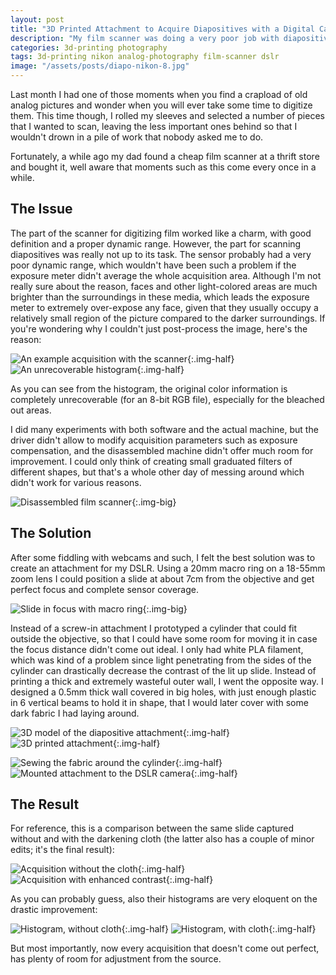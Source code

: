 ```yaml
---
layout: post
title: "3D Printed Attachment to Acquire Diapositives with a Digital Camera"
description: "My film scanner was doing a very poor job with diapositives."
categories: 3d-printing photography
tags: 3d-printing nikon analog-photography film-scanner dslr
image: "/assets/posts/diapo-nikon-8.jpg"
---
```


Last month I had one of those moments when you find a crapload of old analog pictures and wonder when you will ever take some time to digitize them. This time though, I rolled my sleeves and selected a number of pieces that I wanted to scan, leaving the less important ones behind so that I wouldn't drown in a pile of work that nobody asked me to do.

Fortunately, a while ago my dad found a cheap film scanner at a thrift store and bought it, well aware that moments such as this come every once in a while.

## The Issue

The part of the scanner for digitizing film worked like a charm, with good definition and a proper dynamic range. However, the part for scanning diapositives was really not up to its task. The sensor probably had a very poor dynamic range, which wouldn't have been such a problem if the exposure meter didn't average the whole acquisition area. Although I'm not really sure about the reason, faces and other light-colored areas are much brighter than the surroundings in these media, which leads the exposure meter to extremely over-expose any face, given that they usually occupy a relatively small region of the picture compared to the darker surroundings. If you're wondering why I couldn't just post-process the image, here's the reason:

![An example acquisition with the scanner](/assets/posts/diapo-nikon-1.jpg){:.img-half}
![An unrecoverable histogram](/assets/posts/diapo-nikon-2.jpg){:.img-half}

As you can see from the histogram, the original color information is completely unrecoverable (for an 8-bit RGB file), especially for the bleached out areas.

I did many experiments with both software and the actual machine, but the driver didn't allow to modify acquisition parameters such as exposure compensation, and the disassembled machine didn't offer much room for improvement. I could only think of creating small graduated filters of different shapes, but that's a whole other day of messing around which didn't work for various reasons.

![Disassembled film scanner](/assets/posts/diapo-nikon-3.jpg){:.img-big}

## The Solution

After some fiddling with webcams and such, I felt the best solution was to create an attachment for my DSLR. Using a 20mm macro ring on a 18-55mm zoom lens I could position a slide at about 7cm from the objective and get perfect focus and complete sensor coverage.

![Slide in focus with macro ring](/assets/posts/diapo-nikon-4.jpg){:.img-big}

Instead of a screw-in attachment I prototyped a cylinder that could fit outside the objective, so that I could have some room for moving it in case the focus distance didn't come out ideal. I only had white PLA filament, which was kind of a problem since light penetrating from the sides of the cylinder can drastically decrease the contrast of the lit up slide. Instead of printing a thick and extremely wasteful outer wall, I went the opposite way. I designed a 0.5mm thick wall covered in big holes, with just enough plastic in 6 vertical beams to hold it in shape, that I would later cover with some dark fabric I had laying around.

![3D model of the diapositive attachment](/assets/posts/diapo-nikon-5.jpg){:.img-half}
![3D printed attachment](/assets/posts/diapo-nikon-6.jpg){:.img-half}

![Sewing the fabric around the cylinder](/assets/posts/diapo-nikon-7.jpg){:.img-half}
![Mounted attachment to the DSLR camera](/assets/posts/diapo-nikon-8.jpg){:.img-half}

## The Result

For reference, this is a comparison between the same slide captured without and with the darkening cloth (the latter also has a couple of minor edits; it's the final result):

![Acquisition without the cloth](/assets/posts/diapo-nikon-9.jpg){:.img-half}
![Acquisition with enhanced contrast](/assets/posts/diapo-nikon-12.jpg){:.img-half}

As you can probably guess, also their histograms are very eloquent on the drastic improvement:

![Histogram, without cloth](/assets/posts/diapo-nikon-10.jpg){:.img-half}
![Histogram, with cloth](/assets/posts/diapo-nikon-11.jpg){:.img-half}

But most importantly, now every acquisition that doesn't come out perfect, has plenty of room for adjustment from the source.
